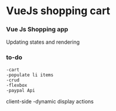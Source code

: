 # VueJs shopping cart

### Vue Js Shopping app

Updating states and rendering

### to-do

```
-cart
-populate li items
-crud
-flexbox
-paypal Api

```

client-side
-dynamic display actions
